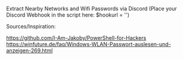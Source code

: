 Extract Nearby Networks and Wifi Passwords via Discord
(Place your Discord Webhook in the script here: $hookurl = '')


Sources/Inspiration:

https://github.com/I-Am-Jakoby/PowerShell-for-Hackers
https://winfuture.de/faq/Windows-WLAN-Passwort-auslesen-und-anzeigen-269.html
